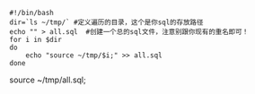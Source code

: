 <!--
 * @Author: wjn
 * @Date: 2020-03-05 17:12:25
 * @LastEditors: wjn
 * @LastEditTime: 2020-03-05 17:12:39
 -->

```
#!/bin/bash
dir=`ls ~/tmp/` #定义遍历的目录，这个是你sql的存放路径
echo "" > all.sql  #创建一个总的sql文件，注意别跟你现有的重名即可！
for i in $dir
do
    echo "source ~/tmp/$i;" >> all.sql
done

```


source ~/tmp/all.sql;